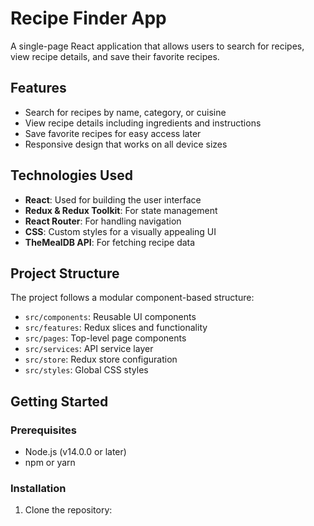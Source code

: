 # Recipe Finder App

A single-page React application that allows users to search for recipes, view recipe details, and save their favorite recipes.

## Features

- Search for recipes by name, category, or cuisine
- View recipe details including ingredients and instructions
- Save favorite recipes for easy access later
- Responsive design that works on all device sizes

## Technologies Used

- **React**: Used for building the user interface
- **Redux & Redux Toolkit**: For state management
- **React Router**: For handling navigation
- **CSS**: Custom styles for a visually appealing UI
- **TheMealDB API**: For fetching recipe data

## Project Structure

The project follows a modular component-based structure:

- `src/components`: Reusable UI components
- `src/features`: Redux slices and functionality
- `src/pages`: Top-level page components
- `src/services`: API service layer
- `src/store`: Redux store configuration
- `src/styles`: Global CSS styles

## Getting Started

### Prerequisites

- Node.js (v14.0.0 or later)
- npm or yarn

### Installation

1. Clone the repository: